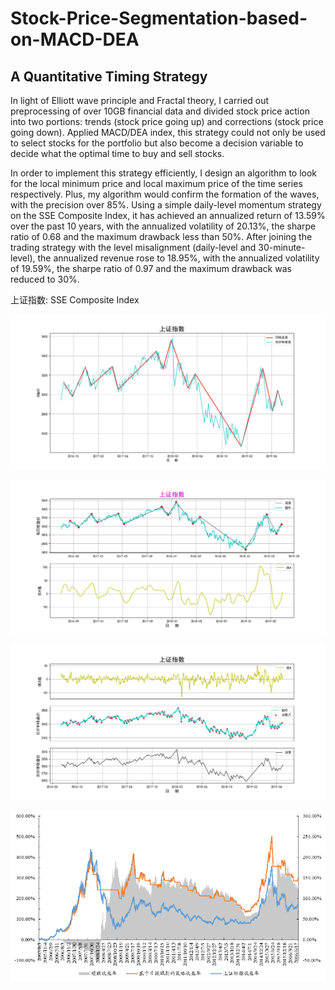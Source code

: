 # Stock-Price-Segmentation-based-on-MACD-DEA
## A Quantitative Timing Strategy

In light of Elliott wave principle and Fractal theory, I carried out preprocessing of over 10GB financial data and divided stock price action into two portions: trends (stock price going up) and corrections (stock price going down). Applied MACD/DEA index, this strategy could not only be used to select stocks for the portfolio but also become a decision variable to decide what the optimal time to buy and sell stocks.

In order to implement this strategy efficiently, I design an algorithm to look for the local minimum price and local maximum price of the time series respectively. Plus, my algorithm would confirm the formation of the waves, with the precision over 85%. Using a simple daily-level momentum strategy on the SSE Composite Index, it has achieved an annualized return of 13.59% over the past 10 years, with the annualized volatility of 20.13%, the sharpe ratio of 0.68 and the maximum drawback less than 50%. After joining the trading strategy with the level misalignment (daily-level and 30-minute-level), the annualized revenue rose to 18.95%, with the annualized volatility of 19.59%, the sharpe ratio of 0.97 and the maximum drawback was reduced to 30%.

上证指数: SSE Composite Index

![Image_text](https://github.com/LWalker2017/Stock-Price-Segmentation-based-on-MACD-DEA/blob/master/image/1day-30min-combine.png)

![Image_text](https://github.com/LWalker2017/Stock-Price-Segmentation-based-on-MACD-DEA/blob/master/image/20160701-20190701-1day.png)

![Image_text](https://github.com/LWalker2017/Stock-Price-Segmentation-based-on-MACD-DEA/blob/master/image/20160701-20190701-30min.png)

<div align=center><img src="https://github.com/LWalker2017/Stock-Price-Segmentation-based-on-MACD-DEA/blob/master/image/momentum-return.png"/></div>
